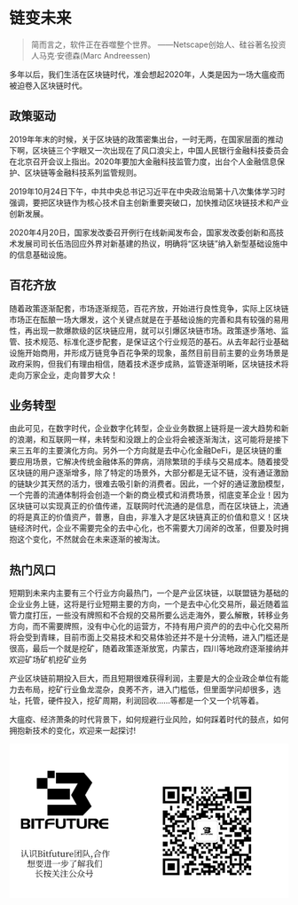 # 链变未来

> 简而言之，软件正在吞噬整个世界。 
> ——Netscape创始人、硅谷著名投资人马克·安德森(Marc Andreessen)

多年以后，我们生活在区块链时代，准会想起2020年，人类是因为一场大瘟疫而被迫卷入区块链时代。

 ## 政策驱动

2019年年末的时候，关于区块链的政策密集出台，一时无两，在国家层面的推动下啊，区块链三个字眼又一次出现在了风口浪尖上，中国人民银行金融科技委员会在北京召开会议上指出。2020年要加大金融科技监管力度，出台个人金融信息保护、区块链等金融科技系列监管规则。

 2019年10月24日下午，中共中央总书记习近平在中央政治局第十八次集体学习时强调，要把区块链作为核心技术自主创新重要突破口，加快推动区块链技术和产业创新发展。

 2020年4月20日，国家发改委召开例行在线新闻发布会，国家发改委创新和高技术发展司司长伍浩回应外界对新基建的热议，明确将“区块链”纳入新型基础设施中的信息基础设施。


## 百花齐放

随着政策逐渐配套，市场逐渐规范，百花齐放，开始进行良性竞争，实际上区块链市场正在酝酿一场大爆发，这个关键点就是在于基础设施的完善和具有较强的易用性，再出现一款爆款级的区块链应用，就可以引爆区块链市场。政策逐步落地、监管、技术规范、标准化逐步配套，是保证这个行业规范的基石。从去年起行业基础设施开始商用，并形成万链竞争百花争荣的现象，虽然目前目前主要的业务场景是政府采购，但我们有理由相信，随着技术逐步成熟，监管逐渐明晰，区块链技术将走向万家企业，走向普罗大众！

## 业务转型

由此可见，在数字时代，企业数字化转型，企业业务数据上链将是一波大趋势和新的浪潮，和互联网一样，未转型和没跟上的企业将会被逐渐淘汰，这可能将是接下来三五年的主要演化方向。另外一个方向就是去中心化金融DeFi，是区块链的重要应用场景，它解决传统金融体系的弊病，消除繁琐的手续与交易成本。随着接受区块链的用户逐渐增多，除了特定的场景外，大部分都是无证不链，没有通证激励的链缺少其天然的活力，很难去吸引新的消费者。因此，一个好的通证激励模型，一个完善的流通体制将会创造一个新的商业模式和消费场景，彻底变革企业！因为区块链可以实现真正的价值传递，互联网时代流通的是信息，而在区块链上，流通的将是真正的价值资产，普惠，自由，非准入才是区块链真正的价值和意义！区块链经济时代，企业不需要完全的去中心化，也不需要大刀阔斧的改革，但要及时拥抱这个变化，不然就会在未来逐渐的被淘汰。

## 热门风口

短期到未来内主要有三个行业方向最热门，一个是产业区块链，以联盟链为基础的企业业务上链，这将是行业短期主要的方向，一个是去中心化交易所，最近随着监管力度打压，一些没有牌照和不合规的交易所要么远走海外，要么解散，转移业务方向，而不需要牌照，没有中心化的运营方，不持有用户资产的的去中心化交易所将会受到青睐，目前市面上交易技术和交易体验还并不是十分流畅，进入门槛还是很高，最后一个就是挖矿，随着政策逐渐放宽，内蒙古，四川等地政府逐渐接纳并欢迎矿场矿机挖矿业务

产业区块链前期投入巨大，而且短期很难获得利润，主要是大的企业政企单位有能力去布局，挖矿行业鱼龙混杂，良莠不齐，进入门槛低，但里面学问却很多，选址，托管，硬件投入，挖矿周期，利润回收……等都是一个又一个坑等着。

大瘟疫、经济萧条的时代背景下，如何规避行业风险，如何踩着时代的鼓点，如何拥抱新技术的变化，欢迎来一起探讨!

![introction](asset/introduction_001_20200610.png)